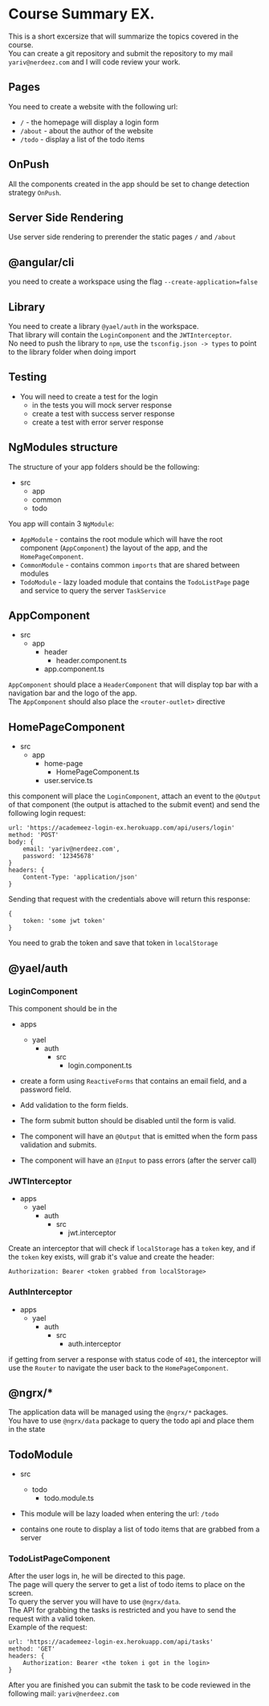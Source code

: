 # Course Summary EX.

This is a short excersize that will summarize the topics covered in the course.  
You can create a git repository and submit the repository to my mail `yariv@nerdeez.com` and I will code review your work.  

## Pages

You need to create a website with the following url:

- `/` - the homepage will display a login form
- `/about` - about the author of the website
- `/todo` - display a list of the todo items

## OnPush

All the components created in the app should be set to change detection strategy `OnPush`.

## Server Side Rendering

Use server side rendering to prerender the static pages `/` and `/about`

## @angular/cli

you need to create a workspace using the flag `--create-application=false`

## Library

You need to create a library `@yael/auth` in the workspace.  
That library will contain the `LoginComponent` and the `JWTInterceptor`.  
No need to push the library to `npm`, use the `tsconfig.json -> types` to point to the library folder when doing import

## Testing

- You will need to create a test for the login
  - in the tests you will mock server response
  - create a test with success server response
  - create a test with error server response

## NgModules structure

The structure of your app folders should be the following:

- src
  - app
  - common
  - todo
  
You app will contain 3 `NgModule`:

- `AppModule` - contains the root module which will have the root component (`AppComponent`) the layout of the app, and the `HomePageComponent`.
- `CommonModule` - contains common `imports` that are shared between modules
- `TodoModule` - lazy loaded module that contains the `TodoListPage` page and service to query the server `TaskService`

## AppComponent

- src
  - app
    - header
	  - header.component.ts
    - app.component.ts
	
`AppComponent` should place a `HeaderComponent` that will display top bar with a navigation bar and the logo of the app.  
The `AppComponent` should also place the `<router-outlet>` directive

## HomePageComponent

- src
  - app
    - home-page
	  - HomePageComponent.ts
	- user.service.ts
	  
this component will place the `LoginComponent`, attach an event to the `@Output` of that component (the output is attached to the submit event) and send the following login request:

```
url: 'https://academeez-login-ex.herokuapp.com/api/users/login'
method: 'POST'
body: {
	email: 'yariv@nerdeez.com',
	password: '12345678'
}
headers: {
	Content-Type: 'application/json'
}
```

Sending that request with the credentials above will return this response:

```
{
	token: 'some jwt token'
}
```

You need to grab the token and save that token in `localStorage`

## @yael/auth

### LoginComponent

This component should be in the 

- apps
  - yael
    - auth
      - src
	    - login.component.ts


- create a form using `ReactiveForms` that contains an email field, and a password field.
- Add validation to the form fields.
- The form submit button should be disabled until the form is valid.
- The component will have an `@Output` that is emitted when the form pass validation and submits.
- The component will have an `@Input` to pass errors (after the server call)

### JWTInterceptor

- apps
  - yael
    - auth
	  - src
	    - jwt.interceptor

Create an interceptor that will check if `localStorage` has a `token` key, and if the `token` key exists, will grab it's value and create the header:

```
Authorization: Bearer <token grabbed from localStorage>
```

### AuthInterceptor

- apps
  - yael
    - auth
	  - src
	    - auth.interceptor

if getting from server a response with status code of `401`, the interceptor will use the `Router` to navigate the user back to the `HomePageComponent`.

## @ngrx/*

The application data will be managed using the `@ngrx/*` packages.  
You have to use `@ngrx/data` package to query the todo api and place them in the state

## TodoModule

- src
  - todo
    - todo.module.ts
	
- This module will be lazy loaded when entering the url: `/todo`
- contains one route to display a list of todo items that are grabbed from a server

### TodoListPageComponent

After the user logs in, he will be directed to this page.  
The page will query the server to get a list of todo items to place on the screen.  
To query the server you will have to use `@ngrx/data`.  
The API for grabbing the tasks is restricted and you have to send the request with a valid token.  
Example of the request:

```
url: 'https://academeez-login-ex.herokuapp.com/api/tasks'
method: 'GET'
headers: {
	Authorization: Bearer <the token i got in the login>
}
```

After you are finished you can submit the task to be code reviewed in the following mail: `yariv@nerdeez.com`